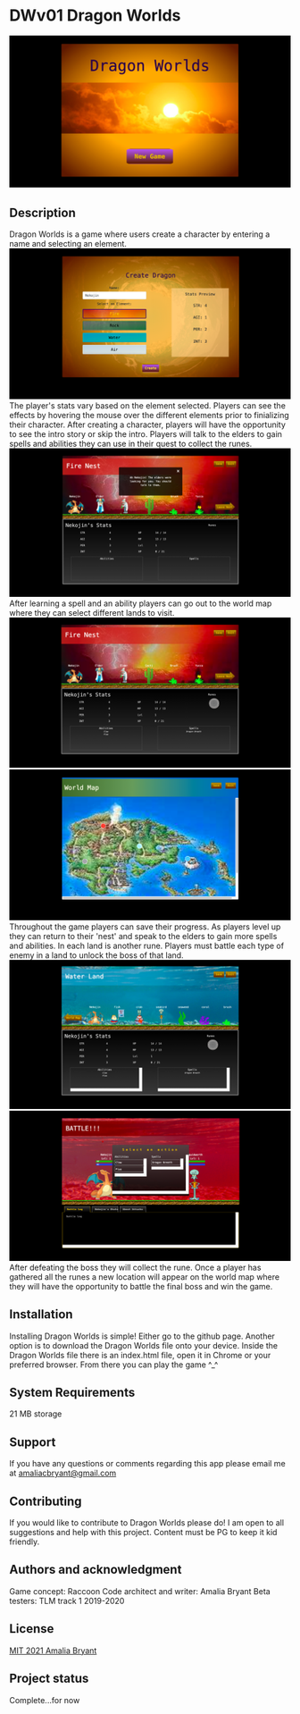 # DWv01 Dragon Worlds

![New Game](./assets/screenShotNewGame.png)

## Description

Dragon Worlds is a game where users create a character by entering a name and selecting an element.
![Character Creation](./assets/screenShotCharCreation.png)
The player's stats vary based on the element selected. Players can see the effects by hovering the mouse over the different elements prior to finializing their character. After creating a character, players will have the opportunity to see the intro story or skip the intro. Players will talk to the elders to gain spells and abilities they can use in their quest to collect the runes.
![Nest](./assets/screenShotNest.png)
After learning a spell and an ability players can go out to the world map where they can select different lands to visit.
![First Rune](./assets/screenShotFirstRune.png)
![World Map](./assets/screenShotWorldMap.png)
Throughout the game players can save their progress. As players level up they can return to their 'nest' and speak to the elders to gain more spells and abilities. In each land is another rune. Players must battle each type of enemy in a land to unlock the boss of that land.
![Enemy Land](./assets/screenShotEnemyLand.png)
![Battle](./assets/screenShotBattle.png)
After defeating the boss they will collect the rune. Once a player has gathered all the runes a new location will appear on the world map where they will have the opportunity to battle the final boss and win the game.

## Installation

Installing Dragon Worlds is simple! Either go to the github page. Another option is to download the Dragon Worlds file onto your device. Inside the Dragon Worlds file there is an index.html file, open it in Chrome or your preferred browser. From there you can play the game ^\_^

## System Requirements

21 MB storage

## Support

If you have any questions or comments regarding this app please email me at amaliacbryant@gmail.com

## Contributing

If you would like to contribute to Dragon Worlds please do! I am open to all suggestions and help with this project. Content must be PG to keep it kid friendly.

## Authors and acknowledgment

Game concept: Raccoon
Code architect and writer: Amalia Bryant
Beta testers: TLM track 1 2019-2020

## License

[MIT 2021 Amalia Bryant](https://choosealicense.com/licenses/mit/)

## Project status

Complete...for now

